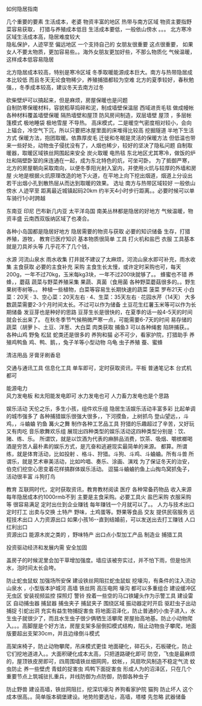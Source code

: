 如何隐居指南


几个重要的要素 生活成本，老婆
物资丰富的地区  热带与南方区域
物资主要指野菜容易获取，
打猎与养殖成本低目
生活成本要低，一般依山傍水  。。。
北方寒冷区域生活成本高，隐居难度较大   
隐私保护，人迹罕至 偏远地区
一个支持自己的  女朋友很重要 
这点很重要， 如果女人不要太物质，更加容易些。。海外女朋友更加好些，不那么物质化
气候温暖，这样成本低容易隐居

北方隐居成本较高，特别是寒冷区域
冬季取暖能源成本巨大。南方与热带隐居成本比较低
而且冬天无论食物稀少，养殖捕猎都较为空难
北方的夏季较好，春秋勉强，，冬季成本较高，建议冬天去南方过冬


砍柴壁炉可以搞起来，但是麻烦，房屋保暖也是问题  
自制防寒保暖材料，容貌稻草捣碎和泥，制成墙壁保温层
西域进贡毛毯   做成幔帐
各种材料覆盖墙壁保暖
隔热墙壁和屋顶 防风房间制造，双层墙壁 屋顶 ，多层帐篷模式
极地睡袋
极地雪屋 不导热。
高床模式，二是暖空气密度相对较小，会向上辐合，冷空气下沉，所以只要把冰屋里面的床堆得比较高
挖掘隧道 半地下生活方式
保暖方法，抱团取暖。依靠厚皮毛
迁徙和冬眠是灵活的保暖方法
但低温也带来一些好处，动物虫子侵扰没有了，人烟也稀少，较好的坚决了隐私问题
自制取暖器，取暖区域铁丝网围起来安全
炭火取暖  电热毯
东北地区尤其寒冷，做饭的炉灶和隔壁卧室的床连通在一起，成为东北特色的炕，可坐可卧。
为了抵御严寒，北方的房屋朝向采取南向，以便冬季阳光射入室内，并使用火炕与较厚的外墙和房屋
火地是根据火炕原理改造的地下火道，在平地上向下挖出烟道，烟道上分设出若干出烟小孔到散热层从而达到取暖的效果。
选址 南方与热带区域较好
一般依山傍水 
人迹罕至  距离最近城镇起码20km
约半天4小时步行距离。。必要时候可以单车骑行1小时跨越

东南亚  印尼 巴布新几内亚 太平洋岛国 南美丛林都是隐居的好地方
气候温暖，物资丰盛
 云南西双版纳区域了也凑合。

各种小岛国都是隐居好地方
隐居需要的物资与获取
必要的知识储备
生存，打猎 养殖，游牧，
教育已医疗知识
基本物质很简单 工具 打火机和盐巴  衣服
工具基本就是刀具斧头等  几乎花不了几个钱，

水源  河流山泉水 雨水收集
打井就不建议了太麻烦，河流山泉水即可补充，雨水收集
主食获取 必要的主食补充  采购
主食生长太慢，或许定时采购也可，每天200g，一年不过70kg，玉米每kg3块，一年不过200块就够了。。
蜂蜜也不错 养蜂，，蘑菇
蔬菜与野菜养殖采集 果蔬、真菌（食用菌
各种野菜蘑菇很多的。。野生果树枣树等。。
种植一些植物，白菜等容易生长期快速的蔬菜  菠菜 罗布21天
小白菜：20天 · 3、空心菜：20天左右 · 4、生菜：35天左右 · 花园水芹（14天）
大多数蔬菜需要2-3个月时间太长。不过可以作为储备
土豆花生红薯玉米等可以作为长期储备
发豆芽也是种好的思路  豆芽生长是很快的，在夏季的话一般4-5天的时间就会长出来了。 在秋冬季节气候稍微严寒一点，可能需要6-7天的时间
易存储的蔬菜（胡萝卜、土豆、洋葱、大白菜
肉类获取 捕鱼3
可以各种绳套 陷阱捕获。。各种山鸡 野兔 松鼠 蛇类还是很多的
养狗和猫  必不可少，看家护院，打猎助手
养殖鸡鸭鱼 鸡、鸭、鹅，，兔子羊等小型动物   乌龟
虫子养殖  蚕、蜜蜂

清洁用品 牙膏牙刷香皂

交通与通讯工具 信息化工具 
单车即可，定时获取资讯，平板 普通笔记本 台式机都可

能源电力  
风力发电板 和太阳能发电即可  水力发电也可 
人力畜力发电也是个思路

娱乐活动
天伦之乐，多生小孩，组件欢乐组
隐居生活娱乐活动丰富多彩 比起单调的城市强多了
各种捕猎娱乐很强大很多，，下河摸鱼，上树抓鸟
登山望远，，斗鸡，，斗蛐蛐
钓鱼  篝火之舞
制作各种工艺品工具
狩猎的乐趣超过了辛苦，又好玩又有肉吃
音乐歌舞欢乐组
展现出四种类型的娱乐活动这四种类型分别是：饮、赌、练、乐。
所谓饮，就是以饮酒为代表的麻醉品消费，饮茶、吸烟、嚼槟榔喝酒是穷苦人最朴素的娱乐方式，是亢奋和逃避现实最简单的来源。
都算。所谓练，就是体育活动，比如投射
、格斗、狩猎。斗狗、斗鸡、斗蛐蛐。所有斗兽 
所谓乐，就是艺术审美活动，比如吟唱、奏乐、涂画、演戏
为了保证冬天的治安，伯克们挖空心思变着花样搞群体娱乐活动。
逗猫斗蛐蛐钓鱼上山掏鸟窝抓兔子，活动很丰富
斗狗打鸟

教育
互联网时代，定时获取资讯，教育教材阅读
医疗
各种常备药物品
收入来源
每年隐居成本约1000rmb不到
主要是主食采购。必要工具火 盐巴采购 衣服采购等
很容易满足
定时出仕到企业赚钱
每年赚钱一个月就可以了。。
人力与技术出口 定时打工
出卖与交换 土特产
野味，土鸡蛋等。野果等食品
交友 提供民宿服务
远程技术出口
人力资源出口 
如果小孩16--直到结婚前，可以发送出去打工赚钱
人口红利出口  
资源出口
能源木炭之类的  ，野味特产
出口点小型加工产品 制造业  捕猎工具 

投资驱动经济和发展内需
安全加固

盖房子的时候泥里会加干草增加强度。墙应该被夯实过，并不怕下雨，但是怕洪水，泡时间太长会垮。

防止蛇虫鼠蚁
加强场所安保  建设铁丝网阻拦蛇虫鼠蚁 
挖壕沟，有条件的注入流动山泉水 ，小型版本护城河
高墙 铁丝网 高压电网 壕沟 都可以多重组合
建设缓冲区 无虫区
安装视频监控 探照灯 
  警铃   拴着一些空的马口铁罐头作为示警工具
建设雷区 自动捕虫器 捕鼠器 捕虫夹子  捕鼠夹子  围绕区域
振动器定时开启 驱赶虫子出动捕捉 引蛇出洞
充实有益生物捕捉害虫
将地面沼泽化，防止普通的小虫子进入，水生虫子就很少了，而且水生虫子很少俩牺生活攀爬
房屋抬高地基。防止小动物爬入。。。高脚屋是个好方法，房屋支架多层倒扣模式结构，阻止动物虫子攀爬，地面版要超出支架30cm，并且边缘倒斗模式

高架床椅子，防止动物攀爬，吊床模式更佳
地面硬化，碎石头，石板硬化，防止它们挖地道进入。。大面积硬化成本太高，只把道路硬化即可
防空，飞虫是最麻烦的，屋顶铁皮房即可，四周围墙铁丝细网网，蚊帐，，风扇吹风制造不稳定气流
蚊虫防止 
养一些壁虎 青蛙的捉害虫  鸡鸭下面捉害虫
形成人为的沼泽区，只在几个重要节点上筑城驻扎重兵，并线防御为点防御，防御各种虫子


防止野兽
建设高墙，铁丝网阻拦，挖深坑壕沟
养狗看家护院   猫狗 
防止坏人
这个成本很高。。简单版本碉堡建设。地势险要选址，高墙，塔楼
先忽略
武器储备
